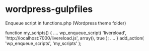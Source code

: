 # wordpress-gulpfiles

Enqueue script in functions.php (Wordpress theme folder)

function my_scripts() {
....
wp_enqueue_script( 'livereload', 'http://localhost:7000/livereload.js', array(), true );
....
}
add_action( 'wp_enqueue_scripts', 'my_scripts' );
